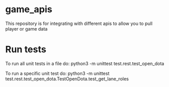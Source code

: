 # game_apis
This repository is for integrating with different apis to allow you to pull player or game data

# Run tests
To run all unit tests in a file do:
python3 -m unittest test.rest.test_open_dota

To run a specific unit test do:
python3 -m unittest test.rest.test_open_dota.TestOpenDota.test_get_lane_roles

